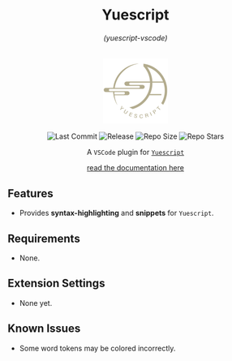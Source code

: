 <center>

# Yuescript

###### (yuescript-vscode)

<img src="images/icon.png" width=128 height=128>

![Last Commit](https://img.shields.io/github/last-commit/pigpigyyy/yuescript-vscode?style=flat-square)
![Release](https://img.shields.io/github/v/tag/pigpigyyy/yuescript-vscode?style=flat-square)
![Repo Size](https://img.shields.io/github/repo-size/pigpigyyy/yuescript-vscode?style=flat-square)
![Repo Stars](https://img.shields.io/github/stars/pigpigyyy/yuescript-vscode?style=flat-square)

A `VSCode` plugin for [`Yuescript`](https://github.com/pigpigyyy/yuescript-vscode.git)

[read the documentation here](https://yuescript.org/)

</center>

## Features

- Provides **syntax-highlighting** and **snippets** for `Yuescript`.

## Requirements

- None.

## Extension Settings

- None yet.

## Known Issues

- Some word tokens may be colored incorrectly.